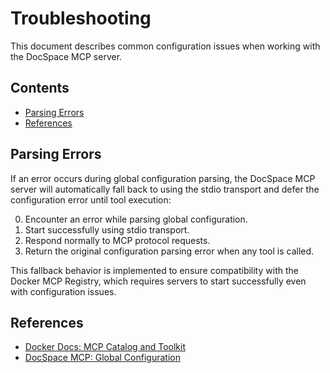 # Troubleshooting

This document describes common configuration issues when working with the
DocSpace MCP server.

## Contents

- [Parsing Errors](#parsing-errors)
- [References](#references)

## Parsing Errors

If an error occurs during global configuration parsing, the DocSpace MCP server
will automatically fall back to using the stdio transport and defer the
configuration error until tool execution:

0. Encounter an error while parsing global configuration.
1. Start successfully using stdio transport.
2. Respond normally to MCP protocol requests.
3. Return the original configuration parsing error when any tool is called.

This fallback behavior is implemented to ensure compatibility with the Docker
MCP Registry, which requires servers to start successfully even with
configuration issues.

## References

- [Docker Docs: MCP Catalog and Toolkit]
- [DocSpace MCP: Global Configuration]

<!-- Footnotes -->

[Docker Docs: MCP Catalog and Toolkit]: https://docs.docker.com/ai/mcp-catalog-and-toolkit/

[DocSpace MCP: Global Configuration]: ./global-configuration.md
